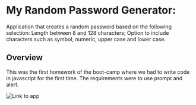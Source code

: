 # My Random Password Generator:

Application that creates a random password based on the following selection:
Length between 8 and 128 characters;
Option to include characters such as symbol, numeric, upper case and lower case.


## Overview

This was the first homework of the boot-camp where we had to write code in javascript for the first time. The requirements were to use prompt and alert.

![Link to app](https://tassim.github.io/Password-Generator/)